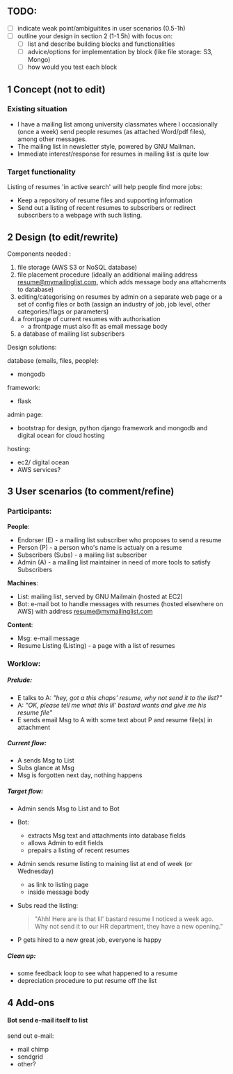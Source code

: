 TODO:
-----

- [ ] indicate weak point/ambiguitites in user scenarios (0.5-1h)
- [ ] outline your design in section 2 (1-1.5h) with focus on:
  - [ ] list and describe building blocks and functionalities
  - [ ] advice/options for implementation by block (like file storage: S3, Mongo)  
  - [ ] how would you test each block

1  Concept (not to edit)
------------------------

### Existing situation

- I have a mailing list among university classmates where I occasionally (once a week) send people resumes 
(as attached Word/pdf files), among other messages. 
- The mailing list in newsletter style, powered  by GNU Mailman.
- Immediate interest/response for resumes in mailing list is quite low

### Target functionality

Listing of resumes 'in active search' will help people find  more jobs: 

 - Keep a repository of resume files and supporting information 
 - Send out a listing of recent resumes to subscribers or redirect subscribers to a webpage with such listing. 


2  Design (to edit/rewrite)
---------------------------

Components needed :

1. file storage (AWS S3 or NoSQL database)
2. file placement procedure (ideally an additional mailing address <resume@mymailinglist.com>, 
  which adds message body anа attahcments to database)
3. editing/categorising on resumes by admin on a separate web page or a set of config files or both
  (assign an industry of job, job level, other categories/flags or parameters)
4. a frontpage of current resumes with authorisation
   - a frontpage must also fit as email message body
5. a database of mailing list subscribers 

Design solutions:

database (emails, files, people):
  - mongodb

framework:
  - flask

admin page:
  - bootstrap for design, python django framework and mongodb and digital ocean for cloud hosting

hosting:
  - ec2/ digital ocean 
  - AWS services?


3 User scenarios (to comment/refine)
------------------------------------

### Participants:

**People**:
 - Endorser (E) - a mailing list subscriber who proposes to send a resume
 - Person (P) - a person who's name is actualy on a resume 
 - Subscribers (Subs) - a mailing list subscriber 
 - Admin (A) - a mailing list maintainer in need of more tools to satisfy Subscribers
 
**Machines**:
 - List: mailing list, served by GNU Mailmain (hosted at EC2) 
 - Bot: e-mail bot to handle messages with resumes (hosted elsewhere on AWS) with address <resume@mymailinglist.com> 
 
**Content**:
 - Msg: e-mail message
 - Resume Listing (Listing) - a page with a list of resumes
 
### Worklow:

##### Prelude:
- E talks to A: *"hey, got a this chaps' resume, why not send it to the list?"*
- A: *"OK, please tell me what this lil' bastard wants and give me his resume file"*
- E sends email Msg to A with some text about P and resume file(s) in attachment

##### Current flow:
- A sends Msg to List 
- Subs glance at Msg
- Msg is forgotten next day, nothing happens

##### Target flow:
- Admin sends Msg to List and to Bot
- Bot:
  - extracts Msg text and attachments into database fields
  - allows Admin to edit fields
  - prepairs a listing of recent resumes
- Admin sends resume listing to maining list at end of week (or Wednesday)
  - as link to listing page
  - inside message body
- Subs read the listing: 

  > "Ahh! Here are is that lil' bastard resume I noticed a week ago. 
  > Why not send it to our HR  department, they have a new  opening."
  
- P gets hired to a new great job, everyone is happy

##### Clean up:
- some feedback loop to see what happened to a resume
- depreciation procedure to put resume off the list


4 Add-ons
----------

#### Bot send e-mail itself to list

send out e-mail:
- mail chimp
- sendgrid
- other?


